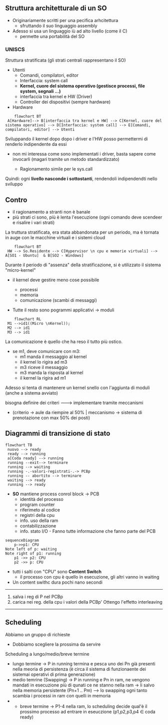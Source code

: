 ## Struttura architetturale di un SO
- Originariamente scritti per una pecifica arhcitettura
	- sfruttando il suo linguaggio assembly 
- Adesso si usa un linguaggio iù ad alto livello (come il C)
	- permette una portabilità del SO

### UNISCS 
Struttura stratificata (gli strati centrali rappresentano il SO)
- Utenti
	-  Comandi, compilatori, editor
	- Interfaccia: system call
	- **Kernel, cuore del sistema operativo (gestisce processi, file system, segnali ...)**
	- interfaccia tra kernel e HW (Driver)
	- Controller dei dispositivi (sempre hardware)
- Hardware
```mermaid 
	flowchart BT
 A[Hardware]--> B[interfaccia tra kernel e HW] --> C[Kernel, cuore del sistema operativo] --> D[Interfaccia: system call] --> E[Comandi, compilatori, editor] --> Utenti
```
Sviluppando il kernel dopo dopo i driver e l'HW posso permettermi di renderlo indipendente da essi
- non mi interessa come sono implementati i driver, basta sapere come invocarli (magari tramite un metodo standardizzato)

	- Ragionamento simile per le sys.call


Quindi: ogni **livello nasconde i sottostanti**, rendendoli indipendendti nello sviluppo

## Contro
- il ragionamento a stranti non è banale
- più strati ci sono, più è lenta l'esecuzione (ogni comando deve scendeer e risalire i vari strati)

La truttura stratificata, era stata abbandonata per un periodo, ma è tornata in auge con le macchine virtuali e i sistemi cloud

```mermaid 
	flowchart BT
 HW --> So.Residente --> C[Hypervisor \n cpu e memorie virtuali] --> A[SO1 - Ubuntu]  & B[SO2 - Windows]
```

Durante il periodo di "assenza" della stratificazione, si è utilizzato il sistema "micro-kernel"
- il kernel deve gestire meno cose possibile
	- processi
	- memoria
	- comunicazione (scambi di messaggi)

- Tutte il resto sono pogrammi applicativi  -> moduli 
```mermaid 
	flowchart RL
 M1 -->id1((Micro \nKernel));
 M2 --> id1
 M3 --> id1
```

La comunicazione è quello che ha reso il tutto più ostico.
- se m1, deve comunicare con m3:
	- m1 manda il messaggio al kernel
	- il kernel lo rigira ad m3
	- m3 riceve il messaggio
	- m3 manda la risposta al kernel
	- il kernel la rigira ad m1 

Adesso si tenta di mantenere un kernel snello con l'aggiunta di moduli (anche a sistema avviato)

bisogna definire dei criteri ---> implementare tramite meccanismi 
   - (criterio -> aule da riempire al 50% | meccanismo -> sistema di prenotazione con max 50% dei posti)
   
   ## Diagrammi di transizione di stato
   ```mermaid 
flowchart TB
	nuovo --> ready 
	ready --> running
	a[Coda ready] --> running
	running --exit--> terminare
	running --> waiting
	running -.-valori-registrati-.-> PCBp
	running -- abortito --> terminare
 	waiting --> ready
	running --> ready

```
   
   - **SO** mantiene process conrol block -> PCB
   		- identità del processo
   		- program counter
   		- riferimeto al codice
   		- registri della cpu
   		- info. uso della ram
   		- contabilizzazione 
   		- info. stato I/O
   	- Fanno tutte informazione che fanno parte del PCB


```mermaid
sequenceDiagram
    p->>p1: CPU
Note left of p: waiting
Note right of p1: running
    p1 ->> p2: CPU
	p2 ->> p: CPU
```
- tutti i salti con "CPU" sono **Content Switch**
	- il processo con cpu è quello in esecuzione, gli altri vanno in waiting
- Un content swithc dura pochi nano secondi 

---
1. salva i reg di P nel PCBp
2. carica nei reg. della cpu  i valori della PCBp'
Ottengo l'effetto interleaving
---

## Scheduling
Abbiamo un gruppo di richieste
- Dobbiamo scegliere la prossima da servire

Scheduling a lungo/medio/breve termine
 - lungo termine -> P in running termina e pesca uno dei Pn già presenti nella meoria di persistenza (è circa il sistema di funzionaente dei sistemai operativi di prima generazione)
 - medio temrine (Swapping) -> P in running e Pn in ram, ne vengono mandati in esecuzione più di qunati ce ne stanno nella ram -> li salvo nella memoria persistente (Pn+1 .. Pm) --> lo swapping ogni  tanto scambia i processi in ram con quelli in memoria
-  - breve termine -> P1-4 nella ram, lo scheduling decide qual'è il prossimo processo ad entrare in eseuczione (p1,p2,p3,p4 $\in$ coda ready)
